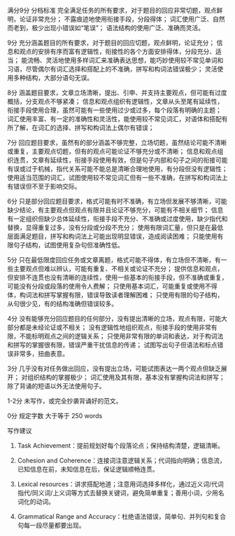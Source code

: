 满分9分
分档标准
完全满足任务的所有要求，对于题目的回应非常切题，观点鲜明，论证非常充分； 不露痕迹地使用衔接手段，分段得体； 词汇使用广泛、自然而老到，极少出现小错误如“笔误”； 语法结构的使用广泛、准确而灵活。

9分
充分涵盖题目的所有要求，对于题目的回应切题，观点鲜明，论证充分； 信息和观点的安排有序而富有逻辑性，衔接性的各个方面安排得体，分段充分、适当； 能流畅、灵活地使用多样词汇来准确表达思想，能巧妙使用较不常见单词和习语，尽管偶尔有词汇选择和搭配上的不准确，拼写和构词法错误极少； 灵活使用多种结构，大部分语句无误。

8分
涵盖题目要求，文章立场清晰，提出、引申、并支持主要观点，但可能有过度概括，分支观点不够紧凑； 信息和观点组织有逻辑性，文章从头至尾有延续性，衔接手段使用合理，虽然可能有一些使用过少或过多，每个段落有明确的主题； 词汇使用丰富、有一定的准确性和灵活性，能使用较不常见词汇，对语体和搭配有所了解，在词汇的选择、拼写和构词法上偶尔有错误；

7分
回应题目要求，虽然有的部分涵盖不够完整，立场切题，虽然结论可能不清晰或重复，主要观点切题，但有的观点可能论证不够充分或不清晰； 信息和观点组织连贯，文章有延续性，衔接手段使用有效，但是句子内部和句子之间的衔接可能有误或过于机械，指代关系可能不能总是清晰合理地使用，有分段但没有逻辑性； 使用适当范围的词汇，试图使用较不常见词汇但有一些不准确，在拼写和构词法上有错误但不至于影响交际。

6分
只是部分回应题目要求，格式可能有时不准确，有立场但发展不够清晰，可能缺少结论，有主要观点但观点有限并且论证不够充分，可能有不相关细节； 信息有一定组织但缺少总体延续性，衔接手段不充分、不准确或过度使用，缺少指代和替换，显得重复过多，没有分段或分段不充分； 使用有限词汇量，但只是在最低层面满足题目，拼写和构词法上可能出现明显错误，造成阅读困难； 只能使用有限句子结构，试图使用复杂句但准确性低。

5分
只在最低限度回应任务或文章离题，格式可能不得体，有立场但不清晰，有一些主要观点但难以辨认，可能有重复、不相关或论证不充分； 提供信息和观点，但安排不连贯也没有清晰的连续性，使用一些基本的衔接手段，但不准确或重复，可能没有分段或段落的使用令人费解； 只使用基本词汇，可能重复或使用不得体，构词法和拼写掌握有限，错误导致读者理解困难； 只使用有限的句子结构，从句很少见，有的结构准确但错误较多。

4分
没有能够充分回应题目的任何部分，没有提出清晰的立场，观点有限，可能大部分都是未经论证或不相关； 没有逻辑性地组织观点，衔接手段的使用非常有限，不能标明观点之间的逻辑关系； 只使用非常有限的单词和表达，对于构词法和拼写的掌握很有限，错误严重干扰信息的传递； 试图写出句子但语法和标点错误非常多，扭曲表意。

3分
几乎没有对任务做出回应，没有提出立场，可能试图表达一两个观点但缺乏展开； 对组织结构的掌握极少； 词汇使用及其有限，基本没有掌握构词法和拼写； 除了背诵的短语以外无法使用句子。

1-2分
未写作，或完全抄袭背诵好的范文。

0分
规定字数
大于等于 250 words

写作建议
1. Task Achievement：提前规划好每个段落论点；保持结构清楚，逻辑清晰。

2. Cohesion and Coherence：连接词注意逻辑关系；代词指向明确；信息流，已知信息在前，未知信息在后，保证逻辑顺畅连贯。

3. Lexical resources：讲求搭配地道；注意用词选择多样化，通过近义词/代词指代/同义词/上义词等方式去替换关键词，避免简单重复；善用小词，少用名词化的动词。

4. Grammatical Range and Accuracy：杜绝语法错误，简单句、并列句和复合句每一段尽量都要出现。
